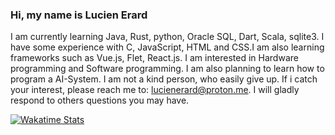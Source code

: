### Hi, my name is Lucien Erard
I am currently learning Java, Rust, python, Oracle SQL, Dart, Scala, sqlite3. I have some experience with C, JavaScript, HTML and CSS.I am also learning frameworks such as Vue.js, Flet, React.js. I am interested in Hardware programming and Software programming. I am also planning to learn how to program a AI-System. I am not a kind person, who easily give up. If i catch your interest, please
reach me to: lucienerard@proton.me.
I will gladly respond to others questions you may have.

[![Wakatime Stats](https://github-readme-stats.vercel.app/api/wakatime?username=erardlucien&theme=white&hide=properties,yaml,text,jshell,batchfile,json,git+config,gitignore+file,IDEA_MODULE,CLASS,CSV,PHP&langs_count=15)](https://wakatime.com/@erardlucien)
